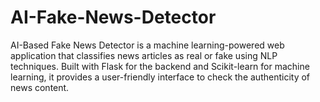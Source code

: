 # AI-Fake-News-Detector
AI-Based Fake News Detector is a machine learning-powered web application that classifies news articles as real or fake using NLP techniques. Built with Flask for the backend and Scikit-learn for machine learning, it provides a user-friendly interface to check the authenticity of news content.
